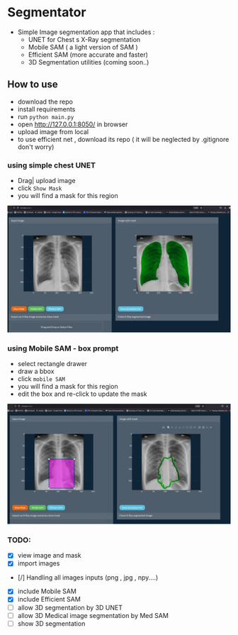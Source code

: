 # Segmentator
- Simple Image segmentation app that includes :
    - UNET for Chest s X-Ray segmentation
    - Mobile SAM ( a light  version of SAM )
    - Efficient SAM (more accurate and faster)
    - 3D Segmentation utilities (coming soon..)

## How to use

- download the repo
- install requirements
- run `python main.py`
- open http://127.0.0.1:8050/ in browser
- upload image from local
- to use efficient net , download its repo ( it will be neglected by .gitignore don't worry)

### using simple chest UNET
- Drag| upload image
- click `Show Mask`
- you will find a mask for this region

![](using-unet.png)

### using Mobile SAM - box prompt
- select rectangle drawer
- draw a bbox
- click `mobile SAM`
- you will find a mask for this region
- edit the box and re-click to update the mask

![](using-mobile-sam.png)

### TODO:
- [x] view image and mask
- [x] import images
- [/] Handling all images inputs (png , jpg , npy....)
- [x] include Mobile SAM
- [x] include Efficient SAM
- [ ] allow 3D segmentation by 3D UNET
- [ ] allow 3D Medical image segmentation by Med SAM
- [ ] show 3D segmentation 
